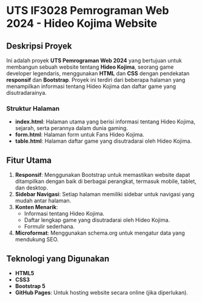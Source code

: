 # UTS IF3028 Pemrograman Web 2024 - Hideo Kojima Website

## Deskripsi Proyek

Ini adalah proyek **UTS Pemrograman Web 2024** yang bertujuan untuk membangun sebuah website tentang **Hideo Kojima**, seorang game developer legendaris, menggunakan **HTML** dan **CSS** dengan pendekatan **responsif** dan **Bootstrap**. Proyek ini terdiri dari beberapa halaman yang menampilkan informasi tentang Hideo Kojima dan daftar game yang disutradarainya.

### Struktur Halaman
- **index.html**: Halaman utama yang berisi informasi tentang Hideo Kojima, sejarah, serta perannya dalam dunia gaming.
- **form.html**: Halaman form untuk Fans Hideo Kojima.
- **table.html**: Halaman daftar game yang disutradarai oleh Hideo Kojima.

## Fitur Utama
1. **Responsif**: Menggunakan Bootstrap untuk memastikan website dapat ditampilkan dengan baik di berbagai perangkat, termasuk mobile, tablet, dan desktop.
2. **Sidebar Navigasi**: Setiap halaman memiliki sidebar untuk navigasi yang mudah antar halaman.
3. **Konten Menarik**:
   - Informasi tentang Hideo Kojima.
   - Daftar lengkap game yang disutradarai oleh Hideo Kojima.
   - Formulir sederhana.
4. **Microformat**: Menggunakan schema.org untuk mengatur data yang mendukung SEO.

## Teknologi yang Digunakan
- **HTML5**
- **CSS3**
- **Bootstrap 5**
- **GitHub Pages**: Untuk hosting website secara online (jika diperlukan).
